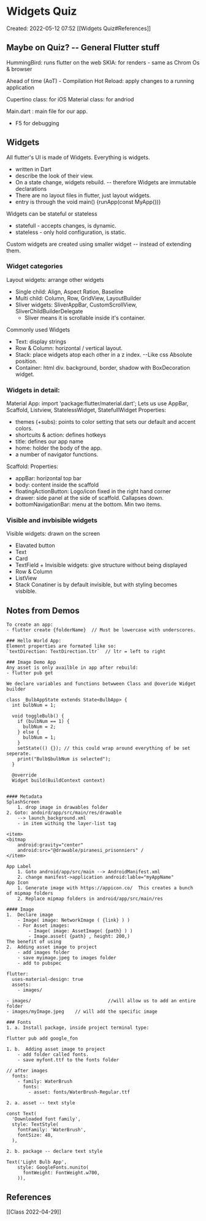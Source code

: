 # Widgets Quiz
Created: 2022-05-12 07:52
[[Widgets Quiz#References]]

## Maybe on Quiz? -- General Flutter stuff
HummingBird: runs flutter on the web
SKIA: for renders - same as Chrom Os & browser

Ahead of time (AoT) - Compilation
Hot Reload: apply changes to a running application

Cupertino class:   for iOS
Material class:      for andriod

Main.dart : main file for our app. 
- F5 for debugging

## Widgets

All flutter's UI is made of Widgets. Everything is widgets.
- written in Dart
- describe the look of their view.
- On a state change, widgets rebuild. -- therefore Widgets are immutable declarations
- There are no layout files in flutter, just layout widgets. 
- entry is through the void main() {runApp(const MyApp())}

Widgets can be stateful or stateless
- statefull - accepts changes, is dynamic. 
- stateless - only hold configuration, is static. 

Custom widgets are created using smaller widget -- instead of extending them. 

### Widget categories
Layout widgets:  arrange other widgets
- Single child: Align, Aspect Ration, Baseline
- Multi child: Column, Row, GridView, LayoutBuilder
- Sliver widgets: SliverAppBar, CustomScrollView, SliverChildBuilderDelegate
	- Sliver means it is scrollable inside it's container. 

Commonly used Widgets
- Text: display strings
- Row & Column: horizontal / vertical layout.
- Stack: place widgets atop each other in a z index. --Like css Absolute position. 
- Container: html div. background, border, shadow with BoxDecoration widget. 


### Widgets in detail:
Material App:
 import 'package:flutter/material.dart';
 Lets us use AppBar, Scaffold, Listview, StatelessWidget, StatefullWidget
 Properties:  
- themes (+subs): points to color setting that sets our default and accent colors. 
- shortcuits & action: defines hotkeys
- title: defines our app name
- home: holder the body of the app. 
- a number of navigator functions. 

Scaffold:
 Properties:
- appBar: horizontal top bar
- body: content inside the scaffold
- floatingActionButton: Logo/icon fixed in the right hand corner
- drawer: side panel at the side of scaffold. Callapses down. 
- bottomNavigationBar: menu at the bottom. Min two items. 

### Visible and invbisible widgets
Visible widgets: drawn on the screen
- Elavated button
- Text
- Card
- TextField +
Invisible widgets: give structure without being displayed
- Row & Column
- ListView
- Stack
Conatiner is by default invisible, but with styling becomes visbible. 

## Notes from Demos
```
To create an app:
- flutter create {folderName}  // Must be lowercase with underscores. 

### Hello World App:
Element properties are formated like so:
`textDirection: TextDirection.ltr`  // ltr = left to right

### Image Demo App
Any asset is only availble in app after rebuild:
- flutter pub get

We declare variables and functions betwween Class and @overide Widget builder

class _BulbAppState extends State<BulbApp> {
  int bulbNum = 1;

  void toggleBulb() {
    if (bulbNum == 1) {
      bulbNum = 2;
    } else {
      bulbNum = 1;
    }
    setState(() {}); // this could wrap around everything of be set seperate.
    print("Bulb$bulbNum is selected");
  }

  @override
  Widget build(BuildContext context)


#### Metadata
SplashScreen
	1. drop image in drawables folder
2. Goto: andoird/app/src/main/res/drawable 
	--> launch_background.xml
	- in item withing the layer-list tag

<item>
<bitmap
	android:gravity="center"
	android:src="@drawable/piranesi_prisonniers" /
</item>

App Label
	1. Goto android/app/src/main --> AndroidManifest.xml
	2. change manifest->application android:lable="myAppName"
App Icon
	1. Generate image with https://appicon.co/  This creates a bunch of mipmap folders
	2. Replace mipmap folders in android/app/src/main/res

#### Image
1.  Declare image
	- Image( image: NetworkImage ( {link} ) )
	- For Asset images:
		- Image( image: AssetImage( {path} ) )
		- Image.asset( {path} , height: 200,)
The benefit of using 
2.  Adding asset image to project
	- add images folder
	- save myimage.jpeg to images folder
	- add to pubspec

flutter:
  uses-material-design: true
  assets:
    - images/

- images/                            //will allow us to add an entire folder
- images/myImage.jpeg    // will add the specific image

### Fonts
1. a. Install package, inside project terminal type: 

flutter pub add google_fon

1. b.  Adding asset image to project
	- add folder called fonts. 
	- save myfont.ttf to the fonts folder

// after images
  fonts:
    - family: WaterBrush
      fonts:
        - asset: fonts/WaterBrush-Regular.ttf

2. a. asset -- text style

const Text(
  'Downloaded font family',
  style: TextStyle(
	fontFamily: 'WaterBrush',
	fontSize: 48,
  ),

2. b. package -- declare text style

Text('Light Bulb App',
	style: GoogleFonts.nunito(
	  fontWeight: FontWeight.w700,
	)),
```




## References
[[Class 2022-04-29]]
